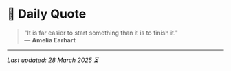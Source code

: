 # 📜 Daily Quote

> "It is far easier to start something than it is to finish it."  
> — **Amelia Earhart**

---

_Last updated: 28 March 2025 ⏳_

